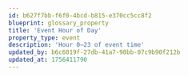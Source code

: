 ```yaml
---
id: b627f7bb-f6f0-4bcd-b815-e370cc5cc8f2
blueprint: glossary_property
title: 'Event Hour of Day'
property_type: event
description: 'Hour 0–23 of event time'
updated_by: b6c6019f-27db-41a7-98bb-07c9b90f212b
updated_at: 1756411790
---
```

